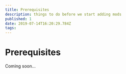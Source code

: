 ```yaml
---
title: Prerequisites
description: things to do before we start adding mods
published: 1
date: 2019-07-14T16:20:29.784Z
tags: 
---
```


# Prerequisites

Coming soon...